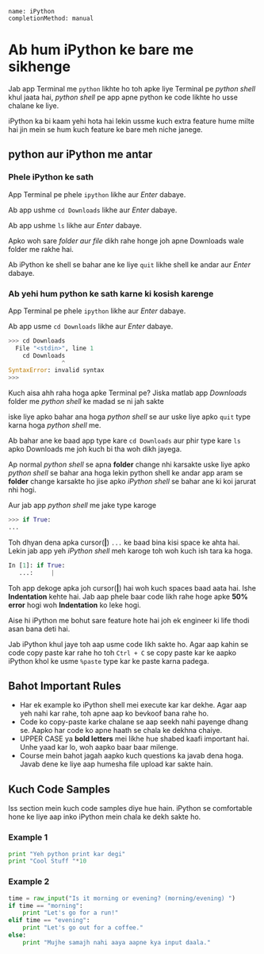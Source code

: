 ```ngMeta
name: iPython
completionMethod: manual
```

# Ab hum iPython ke bare me sikhenge

<!-- Yahan ipython kya ha aur kyu ushe ishtamal karte hai -->


Jab app Terminal me `python` likhte ho toh apke liye Terminal pe *python shell* khul jaata hai, *python shell* pe app apne python ke code likhte ho usse chalane ke liye.

iPython ka bi kaam yehi hota hai lekin ussme kuch extra feature hume milte hai jin mein se hum kuch feature ke bare meh niche janege.

## python aur iPython me antar

### Phele iPython ke sath
App Terminal pe phele ```ipython``` likhe aur *Enter* dabaye.

Ab app ushme ```cd Downloads``` likhe aur *Enter* dabaye.

Ab app ushme ```ls``` likhe aur *Enter* dabaye.

Apko woh sare *folder aur file* dikh rahe honge joh apne Downloads wale folder me rakhe hai.

Ab iPython ke shell se bahar ane ke liye ```quit``` likhe shell ke andar aur *Enter* dabaye.


### Ab yehi hum python ke sath karne ki kosish karenge

App Terminal pe phele ```ipython``` likhe aur *Enter* dabaye.

Ab app usme ```cd Downloads``` likhe aur *Enter* dabaye.

```python
>>> cd Downloads
  File "<stdin>", line 1
    cd Downloads
               ^
SyntaxError: invalid syntax
>>> 
```

Kuch aisa ahh raha hoga apke Terminal pe?
Jiska matlab app *Downloads* folder me *python shell* ke madad se ni jah sakte

iske liye apko bahar ana hoga *python shell* se aur uske liye apko ```quit``` type karna hoga *python shell* me.

Ab bahar ane ke baad app type kare ```cd Downloads``` aur phir type kare ```ls``` apko Downloads me joh kuch bi tha woh dikh jayega.

Ap normal *python shell* se apna **folder** change nhi karsakte uske liye apko *python shell* se bahar ana hoga lekin python shell ke andar app aram se **folder** change karsakte ho jise apko *iPython shell* se bahar ane ki koi jarurat nhi hogi.


Aur jab app *python shell* me jake type karoge
```python
>>> if True:
... 
```
Toh dhyan dena apka cursor(**|**) ```...``` ke baad bina kisi space ke ahta hai.
Lekin jab app yeh *iPython shell* meh karoge toh woh kuch ish tara ka hoga.

```python
In [1]: if True:
   ...:     |
```
Toh app dekoge apka joh cursor(**|**) hai woh kuch spaces baad aata hai.
Ishe **Indentation** kehte hai. Jab aap phele baar code likh rahe hoge apke **50% error** hogi
woh **Indentation** ko leke hogi.


Aise hi iPython me bohut sare feature hote hai joh ek engineer ki life thodi asan bana deti hai.

Jab iPython khul jaye toh aap usme code likh sakte ho. Agar aap kahin se code copy paste kar rahe ho toh `Ctrl + C` se copy paste kar ke
aapko iPython khol ke usme `%paste` type kar ke paste karna padega.


## Bahot Important Rules
- Har ek example ko iPython shell mei execute kar kar dekhe. Agar aap yeh nahi kar rahe, toh apne aap ko bevkoof bana rahe ho.
- Code ko copy-paste karke chalane se aap seekh nahi payenge dhang se. Aapko har code ko apne haath se chala ke dekhna chaiye.
- UPPER CASE ya **bold letters** mei likhe hue shabed kaafi important hai. Unhe yaad kar lo, woh aapko baar baar milenge.
- Course mein bahot jagah aapko kuch questions ka javab dena hoga. Javab dene ke liye aap humesha file upload kar sakte hain.

## Kuch Code Samples

Iss section mein kuch code samples diye hue hain. iPython se comfortable hone ke liye aap inko iPython mein chala ke dekh sakte ho.

### Example 1

```python
print "Yeh python print kar degi"
print "Cool Stuff "*10
```

### Example 2

```python
time = raw_input("Is it morning or evening? (morning/evening) ")
if time == "morning":
    print "Let's go for a run!"
elif time == "evening":
    print "Let's go out for a coffee."
else:
    print "Mujhe samajh nahi aaya aapne kya input daala."
```